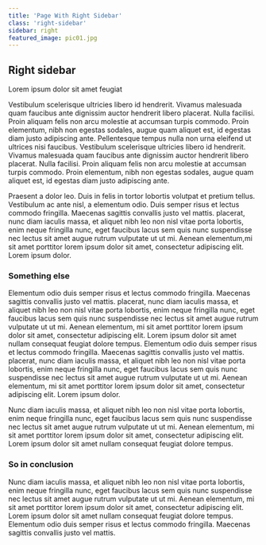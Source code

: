```yaml
---
title: 'Page With Right Sidebar'
class: 'right-sidebar'
sidebar: right
featured_image: pic01.jpg
---
```


## Right sidebar

Lorem ipsum dolor sit amet feugiat

Vestibulum scelerisque ultricies libero id hendrerit. Vivamus malesuada quam faucibus ante dignissim auctor
hendrerit libero placerat. Nulla facilisi. Proin aliquam felis non arcu molestie at accumsan turpis commodo.
Proin elementum, nibh non egestas sodales, augue quam aliquet est, id egestas diam justo adipiscing ante.
Pellentesque tempus nulla non urna eleifend ut ultrices nisi faucibus.
Vestibulum scelerisque ultricies libero id hendrerit. Vivamus malesuada quam faucibus ante dignissim auctor
hendrerit libero placerat. Nulla facilisi. Proin aliquam felis non arcu molestie at accumsan turpis commodo.
Proin elementum, nibh non egestas sodales, augue quam aliquet est, id egestas diam justo adipiscing ante.

Praesent a dolor leo. Duis in felis in tortor lobortis volutpat et pretium tellus. Vestibulum ac ante nisl,
a elementum odio. Duis semper risus et lectus commodo fringilla. Maecenas sagittis convallis justo vel mattis. placerat, nunc diam iaculis massa, et aliquet nibh leo non nisl vitae porta lobortis, enim neque fringilla nunc,
eget faucibus lacus sem quis nunc suspendisse nec lectus sit amet augue rutrum vulputate ut ut mi. Aenean elementum,mi sit amet porttitor lorem ipsum dolor sit amet, consectetur adipiscing elit. Lorem ipsum dolor.

### Something else

Elementum odio duis semper risus et lectus commodo fringilla. Maecenas sagittis convallis justo vel mattis.
placerat, nunc diam iaculis massa, et aliquet nibh leo non nisl vitae porta lobortis, enim neque fringilla nunc,
eget faucibus lacus sem quis nunc suspendisse nec lectus sit amet augue rutrum vulputate ut ut mi. Aenean elementum, mi sit amet porttitor lorem ipsum dolor sit amet, consectetur adipiscing elit. Lorem ipsum dolor sit amet nullam consequat feugiat dolore tempus. Elementum odio duis semper risus et lectus commodo fringilla. Maecenas sagittis convallis justo vel mattis. placerat, nunc diam iaculis massa, et aliquet nibh leo non nisl vitae porta lobortis, enim neque fringilla nunc, eget faucibus lacus sem quis nunc suspendisse nec lectus sit amet augue rutrum vulputate ut ut mi. Aenean elementum, mi sit amet porttitor lorem ipsum dolor sit amet, consectetur adipiscing elit. Lorem ipsum dolor.

Nunc diam iaculis massa, et aliquet nibh leo non nisl vitae porta lobortis, enim neque fringilla nunc,
eget faucibus lacus sem quis nunc suspendisse nec lectus sit amet augue rutrum vulputate ut ut mi. Aenean
elementum, mi sit amet porttitor lorem ipsum dolor sit amet, consectetur adipiscing elit. Lorem ipsum dolor
sit amet nullam consequat feugiat dolore tempus.

### So in conclusion

Nunc diam iaculis massa, et aliquet nibh leo non nisl vitae porta lobortis, enim neque fringilla nunc,
eget faucibus lacus sem quis nunc suspendisse nec lectus sit amet augue rutrum vulputate ut ut mi. Aenean
elementum, mi sit amet porttitor lorem ipsum dolor sit amet, consectetur adipiscing elit. Lorem ipsum dolor
sit amet nullam consequat feugiat dolore tempus. Elementum odio duis semper risus et lectus commodo fringilla.
Maecenas sagittis convallis justo vel mattis.
